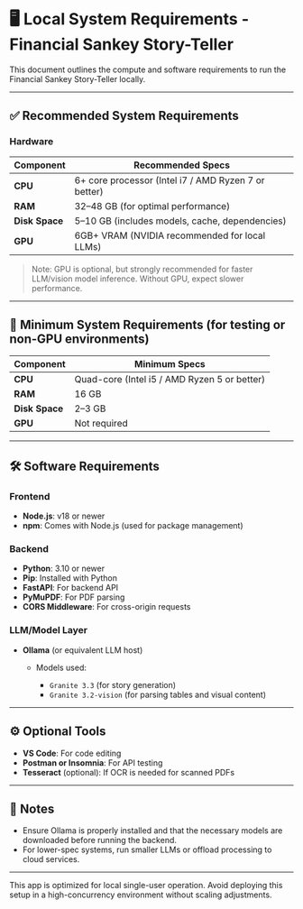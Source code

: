 # 🖥️ Local System Requirements - Financial Sankey Story-Teller

This document outlines the compute and software requirements to run the Financial Sankey Story-Teller locally.

---

## ✅ Recommended System Requirements

### Hardware

| Component      | Recommended Specs                                    |
| -------------- | ---------------------------------------------------- |
| **CPU**        | 6+ core processor (Intel i7 / AMD Ryzen 7 or better) |
| **RAM**        | 32–48 GB (for optimal performance)                   |
| **Disk Space** | 5–10 GB (includes models, cache, dependencies)       |
| **GPU**        | 6GB+ VRAM (NVIDIA recommended for local LLMs)        |

> Note: GPU is optional, but strongly recommended for faster LLM/vision model inference. Without GPU, expect slower performance.

---

## 🔽 Minimum System Requirements (for testing or non-GPU environments)

| Component      | Minimum Specs                                |
| -------------- | -------------------------------------------- |
| **CPU**        | Quad-core (Intel i5 / AMD Ryzen 5 or better) |
| **RAM**        | 16 GB                                        |
| **Disk Space** | 2–3 GB                                       |
| **GPU**        | Not required                                 |

---

## 🛠️ Software Requirements

### Frontend

* **Node.js**: v18 or newer
* **npm**: Comes with Node.js (used for package management)

### Backend

* **Python**: 3.10 or newer
* **Pip**: Installed with Python
* **FastAPI**: For backend API
* **PyMuPDF**: For PDF parsing
* **CORS Middleware**: For cross-origin requests

### LLM/Model Layer

* **Ollama** (or equivalent LLM host)

  * Models used:

    * `Granite 3.3` (for story generation)
    * `Granite 3.2-vision` (for parsing tables and visual content)

---

## ⚙️ Optional Tools

* **VS Code**: For code editing
* **Postman or Insomnia**: For API testing
* **Tesseract** (optional): If OCR is needed for scanned PDFs

---

## 📝 Notes

* Ensure Ollama is properly installed and that the necessary models are downloaded before running the backend.
* For lower-spec systems, run smaller LLMs or offload processing to cloud services.

---

This app is optimized for local single-user operation. Avoid deploying this setup in a high-concurrency environment without scaling adjustments.
